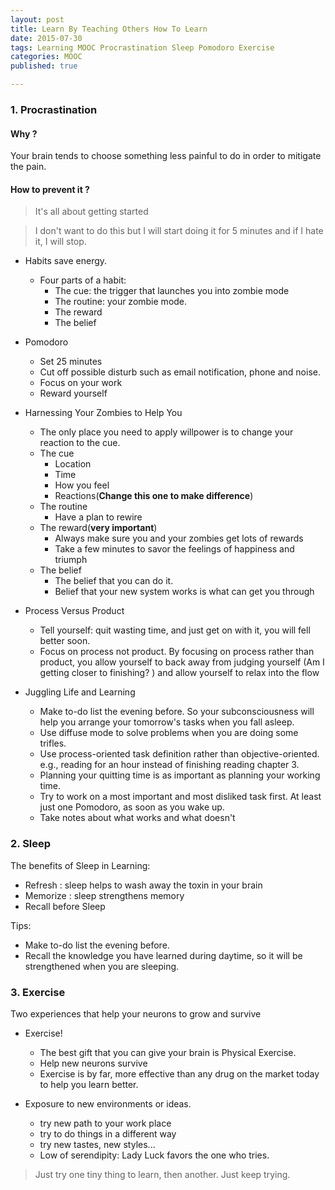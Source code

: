 ```yaml
---
layout: post
title: Learn By Teaching Others How To Learn
date: 2015-07-30
tags: Learning MOOC Procrastination Sleep Pomodoro Exercise
categories: MOOC
published: true

---
```


### 1. Procrastination

#### Why ?

Your brain tends to choose something less painful to do in order to mitigate the pain. 

#### How to prevent it ?

>It's all about getting started

>I don't want to do this but I will start doing it for 5 minutes and if I hate it, I will stop.

* Habits save energy.
    * Four parts of a habit:
        * The cue: the trigger that launches you into zombie mode
        * The routine: your zombie mode.
        * The reward
        * The belief


* Pomodoro
    * Set 25 minutes
    * Cut off possible disturb such as email notification, phone and noise. 
    * Focus on your work
    * Reward yourself


* Harnessing Your Zombies to Help You
    * The only place you need to apply willpower is to change your reaction to the cue.
    * The cue
        * Location
        * Time
        * How you feel
        * Reactions(**Change this one to make difference**)
    * The routine
        * Have a plan to rewire
    * The reward(**very important**)
        * Always make sure you and your zombies get lots of rewards
        * Take a few minutes to savor the feelings of happiness and triumph
    * The belief
        * The belief that you can do it.
        * Belief that your new system works is what can get you through

 
* Process Versus Product
    * Tell yourself: quit wasting time, and just get on with it, you will fell better soon.
    * Focus on process not product. By focusing on process rather than product, you allow yourself to back away from judging yourself (Am I getting closer to finishing? ) and allow yourself to relax into the flow



* Juggling Life and Learning
    * Make to-do list the evening before. So your subconsciousness will help you arrange your tomorrow's tasks when you fall asleep.
    * Use diffuse mode to solve problems when you are doing some trifles.
    * Use process-oriented task definition rather than objective-oriented. e.g., reading for an hour instead of finishing reading chapter 3. 
    * Planning your quitting time is as important as planning your working time.
    * Try to work on a most important and most disliked task first. At least just one Pomodoro, as soon as you wake up.
    * Take notes about what works and what doesn't
    
### 2. Sleep

The benefits of Sleep in Learning:

* Refresh : sleep helps to wash away the toxin in your brain  
* Memorize : sleep strengthens memory   
* Recall before Sleep

Tips:

* Make to-do list the evening before. 
* Recall the knowledge you have learned during daytime, so it will be strengthened when you are sleeping. 

### 3. Exercise

Two experiences that help your neurons to grow and survive

   * Exercise!
       * The best gift that you can give your brain is Physical Exercise.
       * Help new neurons survive
       * Exercise is by far, more effective than any drug on the market today to help you learn better.
   
   * Exposure to new environments or ideas.
       * try new path to your work place
       * try to do things in a different way
       * try new tastes, new styles...
       * Low of serendipity: Lady Luck favors the one who tries. 
       
> Just try one tiny thing to learn, then another. Just keep trying.




